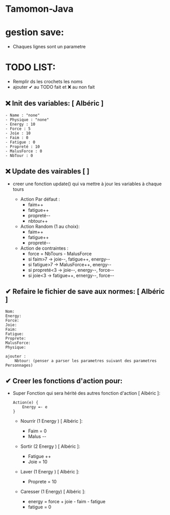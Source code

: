# Tamomon-Java

# gestion save:
- Chaques lignes sont un parametre

# TODO LIST:

- Remplir ds les crochets les noms
- ajouter ✔ au TODO fait et ❌ au non fait

## ❌ Init des variables: [ Albéric ] 
    - Name : "none"
    - Physique : "none"
    - Energy : 10
    - Force : 5
    - Joie : 10
    - Faim : 0
    - Fatigue : 0
    - Propreté : 10
    - MalusForce : 0
    - NbTour : 0

## ❌ Update des vairables [ ] 

* creer une fonction update() qui va mettre à jour les variables à chaque tours

    * Action Par défaut :
        - faim++
        - fatigue++
        - propreté--
        - nbtour++
    * Action Random (1 au choix):
        - faim++
        - fatigue++
        - propreté--
    * Action de contraintes :
        - force = NbTours - MalusForce
        - si faim>7 -> joie--, fatigue++, energy--
        - si fatigue>7 -> MalusForce++, energy--
        - si propreté<3 -> joie--, energy--, force--
        - si joie<3 -> fatigue++, ernergy--, force--

## ✔ Refaire le fichier de save aux normes: [ Albéric ] 
    Nom:
    Energy:
    Force:
    Joie:
    Faim:
    Fatigue:
    Proprete:
    MalusForce:
    Physique:

    ajouter :
        Nbtour: (penser a parser les parametres suivant des parametres Personnages)

## ✔ Creer les fonctions d'action pour: 

* Super Fonction qui sera hérité des autres fonction d'action [ Albéric ]:
    
    ```
    Action(e) {
        Energy =- e
    }
    ```

     - Nourrir (1 Energy ) [ Albéric ]:
          - Faim = 0
          - Malus --

     - Sortir (2 Energy ) [ Albéric ]:
          - Fatigue ++
          - Joie = 10

    - Laver (1 Energy ) [ Albéric ]:
        - Proprete = 10

    - Caresser (1 Energy) [ Albéric ]:
        - energy = force + joie - faim - fatigue
        - fatigue = 0
